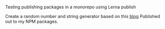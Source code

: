 Testing publishing packages in a monorepo using Lerna publish

Create a random number and string generator based on this [blog](https://stateful.com/blog/npm-packages-with-monorepos)
Published out to my NPM packages. 